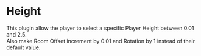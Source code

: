 # Height

This plugin allow the player to select a specific Player Height between 0.01 and 2.5.  
Also make Room Offset increment by 0.01 and Rotation by 1 instead of their default value.
